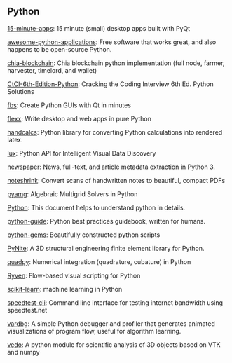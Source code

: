 ## Python
[15-minute-apps](https://github.com/learnpyqt/15-minute-apps): 15 minute (small) desktop apps built with PyQt

[awesome-python-applications](https://github.com/mahmoud/awesome-python-applications): Free software that works great, and also happens to be open-source Python.

[chia-blockchain](https://github.com/Chia-Network/chia-blockchain): Chia blockchain python implementation (full node, farmer, harvester, timelord, and wallet)

[CtCI-6th-Edition-Python](https://github.com/careercup/CtCI-6th-Edition-Python): Cracking the Coding Interview 6th Ed. Python Solutions

[fbs](https://github.com/mherrmann/fbs): Create Python GUIs with Qt in minutes

[flexx](https://github.com/flexxui/flexx): Write desktop and web apps in pure Python

[handcalcs](https://github.com/connorferster/handcalcs): Python library for converting Python calculations into rendered latex.

[lux](https://github.com/lux-org/lux): Python API for Intelligent Visual Data Discovery

[newspaper](https://github.com/codelucas/newspaper): News, full-text, and article metadata extraction in Python 3.

[noteshrink](https://github.com/mzucker/noteshrink): Convert scans of handwritten notes to beautiful, compact PDFs

[pyamg](https://github.com/pyamg/pyamg): Algebraic Multigrid Solvers in Python

[Python](https://github.com/geekcomputers/Python): This document helps to understand python in details.

[python-guide](https://github.com/realpython/python-guide): Python best practices guidebook, written for humans.

[python-gems](https://github.com/RealHacker/python-gems): Beautifully constructed python scripts

[PyNite](https://github.com/JWock82/PyNite): A 3D structural engineering finite element library for Python.

[quadpy](https://github.com/nschloe/quadpy): Numerical integration (quadrature, cubature) in Python

[Ryven](https://github.com/leon-thomm/Ryven): Flow-based visual scripting for Python

[scikit-learn](https://github.com/scikit-learn/scikit-learn): machine learning in Python

[speedtest-cli](https://github.com/sivel/speedtest-cli): Command line interface for testing internet bandwidth using speedtest.net

[vardbg](https://github.com/CCExtractor/vardbg): A simple Python debugger and profiler that generates animated visualizations of program flow, useful for algorithm learning.

[vedo](https://github.com/marcomusy/vedo): A python module for scientific analysis of 3D objects based on VTK and numpy
